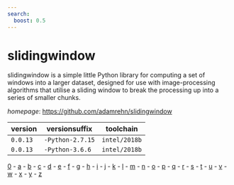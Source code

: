 ```yaml
---
search:
  boost: 0.5
---
```

# slidingwindow

slidingwindow is a simple little Python library for computing a set of windows into a larger dataset,  designed for use with image-processing algorithms that utilise a sliding window to break the processing up  into a series of smaller chunks.

*homepage*: <https://github.com/adamrehn/slidingwindow>

version | versionsuffix | toolchain
--------|---------------|----------
``0.0.13`` | ``-Python-2.7.15`` | ``intel/2018b``
``0.0.13`` | ``-Python-3.6.6`` | ``intel/2018b``

[0](../0/index.md) - [a](../a/index.md) - [b](../b/index.md) - [c](../c/index.md) - [d](../d/index.md) - [e](../e/index.md) - [f](../f/index.md) - [g](../g/index.md) - [h](../h/index.md) - [i](../i/index.md) - [j](../j/index.md) - [k](../k/index.md) - [l](../l/index.md) - [m](../m/index.md) - [n](../n/index.md) - [o](../o/index.md) - [p](../p/index.md) - [q](../q/index.md) - [r](../r/index.md) - [s](../s/index.md) - [t](../t/index.md) - [u](../u/index.md) - [v](../v/index.md) - [w](../w/index.md) - [x](../x/index.md) - [y](../y/index.md) - [z](../z/index.md)

